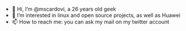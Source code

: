 - 👋 Hi, I’m @mscardovi, a 26 years old geek
- 👀 I’m interested in linux and open source projects, as well as Huawei
- 📫 How to reach me: you can ask my mail on my twitter account

<!---
mscardovi/mscardovi is a ✨ special ✨ repository because its `README.md` (this file) appears on your GitHub profile.
You can click the Preview link to take a look at your changes.
--->
